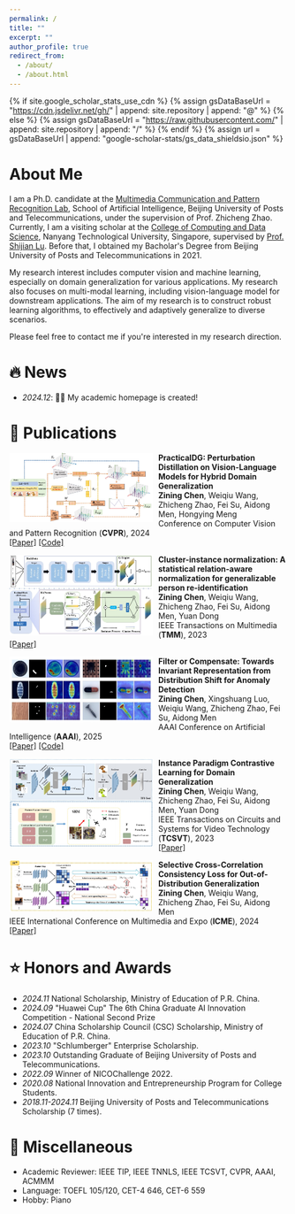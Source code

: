 ```yaml
---
permalink: /
title: ""
excerpt: ""
author_profile: true
redirect_from: 
  - /about/
  - /about.html
---
```


{% if site.google_scholar_stats_use_cdn %}
{% assign gsDataBaseUrl = "https://cdn.jsdelivr.net/gh/" | append: site.repository | append: "@" %}
{% else %}
{% assign gsDataBaseUrl = "https://raw.githubusercontent.com/" | append: site.repository | append: "/" %}
{% endif %}
{% assign url = gsDataBaseUrl | append: "google-scholar-stats/gs_data_shieldsio.json" %}

<span class='anchor' id='about-me'></span>

# About Me

I am a Ph.D. candidate at the [Multimedia Communication and Pattern Recognition Lab](https://mcprl.com/), School of Artificial Intelligence, Beijing University of Posts and Telecommunications, under the supervision of Prof. Zhicheng Zhao. Currently, I am a visiting scholar at the [College of Computing and Data Science](https://www.ntu.edu.sg/computing), Nanyang Technological University, Singapore, supervised by [Prof. Shijian Lu](https://personal.ntu.edu.sg/shijian.lu/). Before that, I obtained my Bacholar's Degree from Beijing University of Posts and Telecommunications in 2021.

My research interest includes computer vision and machine learning, especially on domain generalization for various applications. My research also focuses on multi-modal learning, including vision-language model for downstream applications. The aim of my research is to construct robust learning algorithms, to effectively and adaptively generalize to diverse scenarios.

Please feel free to contact me if you're interested in my research direction.


# 🔥 News 
- *2024.12*: 🎉🎉 My academic homepage is created!

# 📝 Publications 

<p>
<img src="../images/cvpr.jpg" width="260" height="auto" alt="" align="left" style="padding-right: 10px;">

**PracticalDG: Perturbation Distillation on Vision-Language Models for Hybrid Domain Generalization**<br />
**Zining Chen**, Weiqiu Wang, Zhicheng Zhao, Fei Su, Aidong Men, Hongying Meng<br />
Conference on Computer Vision and Pattern Recognition (**CVPR**), 2024<br />
<a href="https://openaccess.thecvf.com/content/CVPR2024/papers/Chen_PracticalDG_Perturbation_Distillation_on_Vision-Language_Models_for_Hybrid_Domain_Generalization_CVPR_2024_paper.pdf">[Paper]</a>
<a href="https://github.com/znchen666/HDG">[Code]</a><br />
</p>


<p>
<img src="../images/tmm.jpg" width="260" height="auto" alt="" align="left" style="padding-right: 10px;">

**Cluster-instance normalization: A statistical relation-aware normalization for generalizable person re-identification**<br />
**Zining Chen**, Weiqiu Wang, Zhicheng Zhao, Fei Su, Aidong Men, Yuan Dong<br />
IEEE Transactions on Multimedia (**TMM**), 2023<br />
<a href="https://ieeexplore.ieee.org/document/10243072">[Paper]</a>
</p>


<p>
<img src="../images/aaai.jpg" width="260" height="auto" alt="" align="left" style="padding-right: 10px;">

**Filter or Compensate: Towards Invariant Representation from Distribution Shift for Anomaly Detection**<br />
**Zining Chen**, Xingshuang Luo, Weiqiu Wang, Zhicheng Zhao, Fei Su, Aidong Men <br />
AAAI Conference on Artificial Intelligence (**AAAI**), 2025 <br />
<a href="https://arxiv.org/abs/2412.10115">[Paper]</a>
<a href="https://github.com/znchen666/FiCo">[Code]</a>
</p>


<p>
<img src="../images/tcsvt.jpg" width="260" height="auto" alt="" align="left" style="padding-right: 10px;">

**Instance Paradigm Contrastive Learning for Domain Generalization**<br />
**Zining Chen**, Weiqiu Wang, Zhicheng Zhao, Fei Su, Aidong Men, Yuan Dong<br />
IEEE Transactions on Circuits and Systems for Video Technology (**TCSVT**), 2023<br />
<a href="https://ieeexplore.ieee.org/document/10163491/">[Paper]</a><br />
</p>



<p>
<img src="../images/icme.jpg" width="260" height="auto" alt="" align="left" style="padding-right: 10px;">

**Selective Cross-Correlation Consistency Loss for Out-of-Distribution Generalization**<br />
**Zining Chen**, Weiqiu Wang, Zhicheng Zhao, Fei Su, Aidong Men<br />
IEEE International Conference on Multimedia and Expo (**ICME**), 2024<br />
<a href="https://ieeexplore.ieee.org/document/10688222/">[Paper]</a><br />
</p>



# ⭐ Honors and Awards
- *2024.11* National Scholarship, Ministry of Education of P.R. China.
- *2024.09* "Huawei Cup" The 6th China Graduate AI Innovation Competition - National Second Prize
- *2024.07* China Scholarship Council (CSC) Scholarship, Ministry of Education of P.R. China.
- *2023.10* "Schlumberger" Enterprise Scholarship.
- *2023.10* Outstanding Graduate of Beijing University of Posts and Telecommunications.
- *2022.09* Winner of NICOChallenge 2022.
- *2020.08* National Innovation and Entrepreneurship Program for College Students.
- *2018.11-2024.11* Beijing University of Posts and Telecommunications Scholarship (7 times).

# 🚩 Miscellaneous
- Academic Reviewer:
  IEEE TIP, IEEE TNNLS, IEEE TCSVT, CVPR, AAAI, ACMMM
- Language:
  TOEFL 105/120, CET-4 646, CET-6 559
- Hobby:
  Piano




